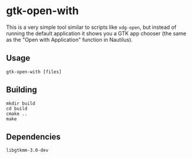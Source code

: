 # gtk-open-with

This is a very simple tool similar to scripts like `xdg-open`, but instead of running the default application it shows you a GTK app chooser (the same as the "Open with Application" function in Nautilus).

## Usage

```
gtk-open-with [files]
```

## Building

```
mkdir build
cd build
cmake ..
make
```

## Dependencies
```
libgtkmm-3.0-dev
```
